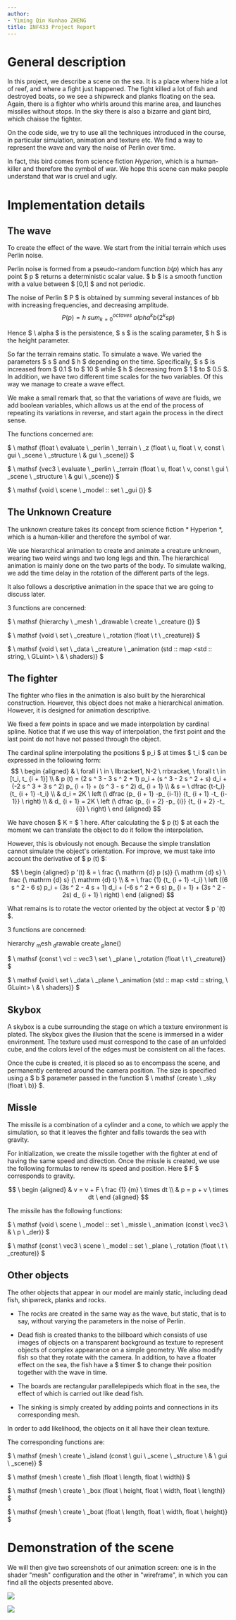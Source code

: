 ```yaml
---
author:
- Yiming Qin Kunhao ZHENG
title: INF433 Project Report
---
```


General description
=====================

In this project, we describe a scene on the sea. It is a place where
hide a lot of reef, and where a fight just happened. The fight
killed a lot of fish and destroyed boats, so we see a
shipwreck and planks floating on the sea. Again, there is a
fighter who whirls around this marine area, and launches missiles without
stops. In the sky there is also a bizarre and giant bird, which
chaisse the fighter.

On the code side, we try to use all the techniques introduced
in the course, in particular simulation, animation and texture etc. We
find a way to represent the wave and vary the
noise of Perlin over time.

In fact, this bird comes from science fiction *Hyperion*, which is a
human-killer and therefore the symbol of war. We hope this scene
can make people understand that war is cruel and ugly.

Implementation details
=========================

The wave
--------

To create the effect of the wave. We start from the initial terrain which
uses Perlin noise.

Perlin noise is formed from a pseudo-random function
$b (p)$ which has any point $ p $ returns a deterministic scalar value.
$ b $ is a smooth function with a value between $ [0,1] $ and not periodic.

The noise of Perlin $ P $ is obtained by summing several instances of bb
with increasing frequencies, and decreasing amplitude.
$$ P (p) = h \ sum_ {k = 0} ^ {octaves} \ alpha ^ k b (2 ^ k s p) $$

Hence $ \ alpha $ is the persistence, $ s $ is the scaling parameter, $ h $
is the height parameter.

So far the terrain remains static. To simulate a
wave. We varied the parameters $ s $ and $ h $ depending on the
time. Specifically, $ s $ is increased from $ 0.1 $ to
$ 10 $ while $ h $ decreasing from $ 1 $ to $ 0.5 $. In addition, we have
two different time scales for the two variables. Of this
way we manage to create a wave effect.

We make a small remark that, so that the variations of wave are
fluids, we add boolean variables, which allows us at the end of the
process of repeating its variations in reverse, and start again
the process in the direct sense.

The functions concerned are:

$ \ mathsf {float \ evaluate \ _perlin \ _terrain \ _z (float \ u, float \ v, const \ gui \ _scene \ _structure \ & gui \ _scene)} $

$ \ mathsf {vec3 \ evaluate \ _perlin \ _terrain (float \ u, float \ v, const \ gui \ _scene \ _structure \ & gui \ _scene)} $

$ \ mathsf {void \ scene \ _model :: set \ _gui ()} $

The Unknown Creature
--------------------

The unknown creature takes its concept from science fiction * Hyperion *,
which is a human-killer and therefore the symbol of war.

We use hierarchical animation to create and animate a creature
unknown, wearing two weird wings and two long legs and
thin. The hierarchical animation is mainly done on the two
parts of the body. To simulate walking, we add the time delay
in the rotation of the different parts of the legs.

It also follows a descriptive animation in the space that we are going to
discuss later.

3 functions are concerned:

$ \ mathsf {hierarchy \ _mesh \ _drawable \ create \ _creature ()} $

$ \ mathsf {void \ set \ _creature \ _rotation (float \ t \ _creature)} $

$ \ mathsf {void \ set \ _data \ _creature \ _animation (std :: map <std :: string, \ GLuint> \ & \ shaders)} $

The fighter
-------------

The fighter who flies in the animation is also built by the
hierarchical construction. However, this object does not make a
hierarchical animation. However, it is designed for animation
descriptive.

We fixed a few points in space and we made
interpolation by cardinal spline. Notice that if we use
this way of interpolation, the first point and the last point do not
have not passed through the object.

The cardinal spline interpolating the positions $ p_i $ at times $ t_i $
can be expressed in the following form: $$ \ begin {aligned}
& \ forall i \ in \ llbracket1, N-2 \ rrbracket, \ forall t \ in [t_i, t_ {i + 1}] \\
& p (t) = (2 s ^ 3 - 3 s ^ 2 + 1) p_i + (s ^ 3 - 2 s ^ 2 + s) d_i + (-2 s ^ 3 + 3 s ^ 2) p_ {i + 1} + (s ^ 3 - s ^ 2) d_ {i + 1} \\
& s = \ dfrac {t-t_i} {t_ {i + 1} -t_i} \\
& d_i = 2K \ left (\ dfrac {p_ {i + 1} -p_ {i-1}} {t_ {i + 1} -t_ {i-1}} \ right) \\
& d_ {i + 1} = 2K \ left (\ dfrac {p_ {i + 2} -p_ {i}} {t_ {i + 2} -t_ {i}} \ right) \ end {aligned} $$

We have chosen $ K = $ 1 here. After calculating the $ p (t) $ at each
the moment we can translate the object to do it
follow the interpolation.

However, this is obviously not enough. Because the simple translation
cannot simulate the object's orientation. For
improve, we must take into account the derivative of $ p (t) $:

$$ \ begin {aligned}
p '(t) & = \ frac {\ mathrm {d} p (s)} {\ mathrm {d} s} \ frac {\ mathrm {d} s} {\ mathrm {d} t} \\
& = \ frac {1} {t_ {i + 1} -t_i} \ left ((6 s ^ 2 - 6 s) p_i + (3s ^ 2 - 4 s + 1) d_i + (-6 s ^ 2 + 6 s) p_ {i + 1} + (3s ^ 2 - 2s) d_ {i + 1} \ right) \ end {aligned} $$

What remains is to rotate the vector oriented by the object at
vector $ p '(t) $.

3 functions are concerned:

$\mathsf {hierarchy \ _mesh \ _drawable \ create \ _plane ()}$

$ \ mathsf {const \ vcl :: vec3 \ set \ _plane \ _rotation (float \ t \ _creature)} $

$ \ mathsf {void \ set \ _data \ _plane \ _animation (std :: map <std :: string, \ GLuint> \ & \ shaders)} $

Skybox
------

A skybox is a cube surrounding the stage on which a texture
environment is plated. The skybox gives the illusion that
the scene is immersed in a wider environment. The texture
used must correspond to the case of an unfolded cube, and the colors
level of the edges must be consistent on all the faces.

Once the cube is created, it is placed so as to encompass the
scene, and permanently centered around the camera position. The
size is specified using a $ b $ parameter passed in the function
$ \ mathsf {create \ _sky (float \ b)} $.

Missle
------

The missile is a combination of a cylinder and a cone, to which
we apply the simulation, so that it leaves the fighter and falls towards
the sea with gravity.

For initialization, we create the missile together with the fighter at
end of having the same speed and direction. Once the missle is created,
we use the following formulas to renew its speed and
position. Here $ F $ corresponds to gravity.

$$ \ begin {aligned}
    & v = v + F \ frac {1} {m} \ times dt \\
    & p = p + v \ times dt \ end {aligned} $$

The missile has the following functions:

$ \ mathsf {void \ scene \ _model :: set \ _missle \ _animation (const \ vec3 \ & \ p \ _der)} $

$ \ mathsf {const \ vec3 \ scene \ _model :: set \ _plane \ _rotation (float \ t \ _creature)} $

Other objects
-------------

The other objects that appear in our model are mainly
static, including dead fish, shipwreck, planks and
rocks.

- The rocks are created in the same way as the wave, but static,
    that is to say, without varying the parameters in the noise of
    Perlin.

- Dead fish is created thanks to the billboard which consists of
    use images of objects on a transparent background as
    texture to represent objects of complex appearance on a
    simple geometry. We also modify fish so that they
    rotate with the camera. In addition, to have a floater effect on
    the sea, the fish have a $ timer $ to change their position
    together with the wave in time.

- The boards are rectangular parallelepipeds which float
    in the sea, the effect of which is carried out like dead fish.

- The sinking is simply created by adding points and
    connections in its corresponding mesh.

In order to add likelihood, the objects on it all have their
clean texture.

The corresponding functions are:

$ \ mathsf {mesh \ create \ _island (const \ gui \ _scene \ _structure \ & \ gui \ _scene)} $

$ \ mathsf {mesh \ create \ _fish (float \ length, float \ width)} $

$ \ mathsf {mesh \ create \ _box (float \ height, float \ width, float \ length)} $

$ \ mathsf {mesh \ create \ _boat (float \ length, float \ width, float \ height)} $

Demonstration of the scene
=======================

We will then give two screenshots of our animation screen:
one is in the shader  \"mesh\" configuration and the other in
\"wireframe\", in which you can find all the objects
presented above.

![](https://raw.github.com/DyeKuu/INF443/blob/master/report/screenshot.png)

![](https://raw.github.com/DyeKuu/INF443/blob/master/report/screenshot1.png)
